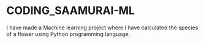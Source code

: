 # CODING_SAAMURAI-ML
I have made a Machine learning project where I have calculated the species of a flower using Python programming language.
